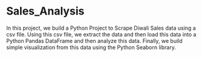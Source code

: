 # Sales_Analysis
In this project, we build a Python Project to Scrape Diwali Sales data using a csv file. Using this csv file, we extract the data and then load this data into a Python Pandas DataFrame and then analyze this data. Finally, we build simple visualization from this data using the Python Seaborn library.
